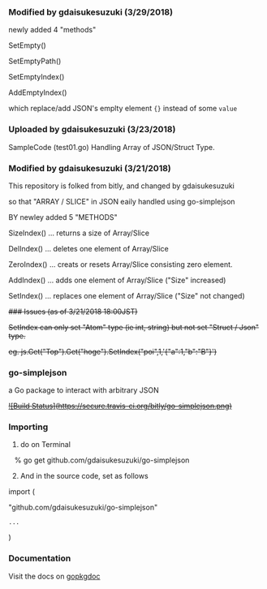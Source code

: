 ### Modified by gdaisukesuzuki (3/29/2018)

newly added 4 "methods"

SetEmpty()

SetEmptyPath()

SetEmptyIndex()

AddEmptyIndex()

which replace/add JSON's emplty element `{}` instead of some `value`

### Uploaded by gdaisukesuzuki (3/23/2018)

SampleCode (test01.go) Handling Array of JSON/Struct Type.


### Modified by gdaisukesuzuki (3/21/2018)

This repository is folked from bitly, and changed by gdaisukesuzuki 

so that "ARRAY / SLICE" in JSON eaily handled using go-simplejson

BY newley added 5 "METHODS"

SizeIndex() ... returns a size of Array/Slice

DelIndex() ... deletes one element of Array/Slice

ZeroIndex() ... creats or resets Array/Slice consisting zero element.

AddIndex() ... adds one element of Array/Slice     ("Size" increased)

SetIndex() ... replaces one element of Array/Slice ("Size" not changed)


~~### Issues (as of 3/21/2018 18:00JST)~~

~~SetIndex can only set "Atom" type (ie int, string) but not set "Struct / Json" type.~~

~~eg. js.Get("Top").Get("hoge").SetIndex("poi",1,'{"a":1,"b":"B"}')~~


### go-simplejson

a Go package to interact with arbitrary JSON

~~[![Build Status]~~~~(https://secure.travis-ci.org/bitly/go-simplejson.png)~~~~](http://travis-ci.org/bitly/go-simplejson)~~

### Importing

1. do on Terminal

    % go get github.com/gdaisukesuzuki/go-simplejson

2. And in the source code, set as follows

import (

   "github.com/gdaisukesuzuki/go-simplejson"

    ...
    
 )
 

### Documentation

Visit the docs on [gopkgdoc](http://godoc.org/github.com/bitly/go-simplejson)

